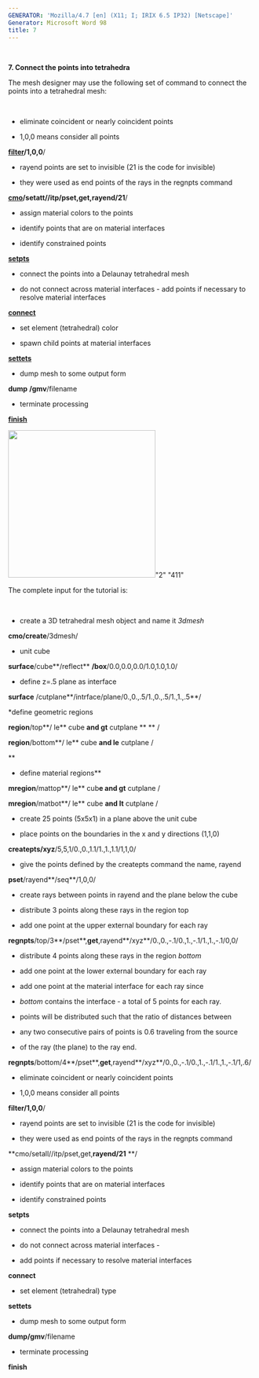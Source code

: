 ```yaml
---
GENERATOR: 'Mozilla/4.7 [en] (X11; I; IRIX 6.5 IP32) [Netscape]'
Generator: Microsoft Word 98
title: 7
---
```


 

 **7. Connect the points into tetrahedra**

The mesh designer may use the following set of command to connect the
points into a tetrahedral mesh:

 

* eliminate coincident or nearly coincident points

* 1,0,0 means consider all points

**[filter](FILTER.md)/1,0,0**/

* rayend points are set to invisible (21 is the code for invisible)

* they were used as end points of the rays in the regnpts command

**[cmo](cmo_setatt.md)/setatt//itp/pset,get,rayend/21**/

* assign material colors to the points

* identify points that are on material interfaces

* identify constrained points

**[setpts](SETPTS.md)**

* connect the points into a Delaunay tetrahedral mesh

* do not connect across material interfaces - add points if necessary
to resolve material interfaces

**[connect](CONNECT1.md)**

* set element (tetrahedral) color

* spawn child points at material interfaces

**[settets](SETTETS.md)**

* dump mesh to some output form

**dump** **/gmv**/filename

* terminate processing

**[finish](FINISH.md)**

<img height="300" width="300" src="Image229.gif">"2" "411"

The complete input for the tutorial is:

 

* create a 3D tetrahedral mesh object and name it *3dmesh*

**cmo/create**/3dmesh/

* unit cube

**surface**/cube**/reflect** **/box**/0.0,0.0,0.0/1.0,1.0,1.0/

* define z=.5 plane as interface

**surface** /cutplane**/intrface/plane/0.,0.,.5/1.,0.,.5/1.,1.,.5**/

*define geometric regions

**region**/top**/ le** cube **and gt** cutplane ** ** /

**region**/bottom**/ le** cube **and le** cutplane /

**
* define material regions**

**mregion**/mattop**/ le** cub**e and gt** cutplane /

**mregion**/matbot**/ le** cube **and lt** cutplane /

* create 25 points (5x5x1) in a plane above the unit cube

* place points on the boundaries in the x and y directions (1,1,0)

**createpts/xyz**/5,5,1/0.,0.,1.1/1.,1.,1.1/1,1,0/

* give the points defined by the createpts command the name, rayend

**pset**/rayend**/seq**/1,0,0/

* create rays between points in rayend and the plane below the cube

* distribute 3 points along these rays in the region top

* add one point at the upper external boundary for each ray

**regnpts**/top/3**/pset**,**get**,rayend**/xyz**/0.,0.,-.1/0.,1.,-.1/1.,1.,-.1/0,0/

* distribute 4 points along these rays in the region *bottom*

* add one point at the lower external boundary for each ray

* add one point at the material interface for each ray since

* *bottom* contains the interface - a total of 5 points for each ray.

* points will be distributed such that the ratio of distances between

* any two consecutive pairs of points is 0.6 traveling from the source

* of the ray (the plane) to the ray end.

**regnpts**/bottom/4**/pset**,**get**,rayend**/xyz**/0.,0.,-.1/0.,1.,-.1/1.,1.,-.1/1,.6/

* eliminate coincident or nearly coincident points

* 1,0,0 means consider all points

**filter/1,0,0**/

* rayend points are set to invisible (21 is the code for invisible)

* they were used as end points of the rays in the regnpts command

**cmo/setall//itp/pset,get,**rayend/21** **/

* assign material colors to the points

* identify points that are on material interfaces

* identify constrained points

**setpts**

* connect the points into a Delaunay tetrahedral mesh

* do not connect across material interfaces -

* add points if necessary to resolve material interfaces

**connect**

* set element (tetrahedral) type

**settets**

* dump mesh to some output form

**dump/gmv**/filename

* terminate processing

**finish**
